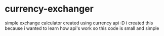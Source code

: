 # currency-exchanger
simple exchange calculator created using currency api :D
i created this because i wanted to learn how api's work so this code is small and simple
